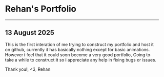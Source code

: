 # Rehan's Portfolio
---

## 13 August 2025

This is the first interation of me trying to construct my portfolio and host it on github, currently it has basically nothing except for basic animations.
However i feel that it could soon become a very good portfolio, Going to take a while to construct it so i appreciate any help in fixing bugs or issues.

Thank you!, <3,
Rehan
